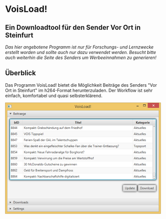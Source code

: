 VoisLoad!
=========
Ein Downloadtool für den Sender Vor Ort in Steinfurt
----------------------------------------------------
*Das hier angebotene Programm ist nur für Forschungs- und Lernzwecke erstellt worden und sollte auch nur dazu verwendet werden. Besucht bitte auch weiterhin die Seite des Senders um Werbeeinnahmen zu generieren!*

## Überblick ##
Das Programm VoisLoad! bietet die Möglichkeit Beiträge des Senders "Vor Ort in Steinfurt" im h264-Format herunterzuladen.
Der Workflow ist sehr einfach, komfortabel und quasi selbsterklärend.

![Beitragsliste](./img/1.png)

